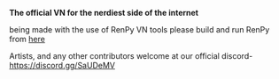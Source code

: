 **The official VN for the nerdiest side of the internet**

being made with the use of RenPy VN tools
please build and run RenPy from
[here](https://github.com/renpy/renpy)

Artists, and any other contributors welcome at our official discord-
https://discord.gg/SaUDeMV

